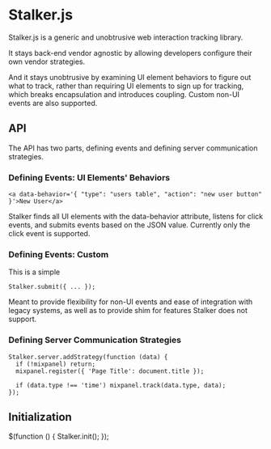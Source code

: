 # Stalker.js

Stalker.js is a generic and unobtrusive web interaction tracking library.

It stays back-end vendor agnostic by allowing developers configure their own vendor strategies.

And it stays unobtrusive by examining UI element behaviors to figure out what to track, rather than requiring UI elements to sign up for tracking, which breaks encapsulation and introduces coupling. Custom non-UI events are also supported.

## API

The API has two parts, defining events and defining server communication strategies.

### Defining Events: UI Elements' Behaviors

    <a data-behavior='{ "type": "users table", "action": "new user button" }'>New User</a>

Stalker finds all UI elements with the data-behavior attribute, listens for click events, and submits events based on the JSON value. Currently only the click event is supported.

### Defining Events: Custom

This is a simple

    Stalker.submit({ ... });

Meant to provide flexibility for non-UI events and ease of integration with legacy systems, as well as to provide shim for features Stalker does not support.

### Defining Server Communication Strategies

    Stalker.server.addStrategy(function (data) {
      if (!mixpanel) return;
      mixpanel.register({ 'Page Title': document.title });

      if (data.type !== 'time') mixpanel.track(data.type, data);
    });

## Initialization

$(function () { Stalker.init(); });